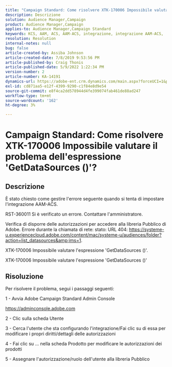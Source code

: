 ```yaml
---
title: "Campaign Standard: Come risolvere XTK-170006 Impossibile valutare il problema dell'espressione 'GetDataSources ()'?"
description: Descrizione
solution: Audience Manager,Campaign
product: Audience Manager,Campaign
applies-to: Audience Manager,Campaign Standard
keywords: KCS, AAM, ACS, AAM-ACS, integrazione, integrazione AAM-ACS,
resolution: Resolution
internal-notes: null
bug: false
article-created-by: Assiba Johnson
article-created-date: 7/8/2019 9:53:56 PM
article-published-by: Craig Thonis
article-published-date: 5/9/2022 1:22:34 PM
version-number: 2
article-number: KA-14191
dynamics-url: https://adobe-ent.crm.dynamics.com/main.aspx?forceUCI=1&pagetype=entityrecord&etn=knowledgearticle&id=322eb0db-caa1-e911-a96a-000d3a34e213
exl-id: cd871aa5-e12f-4399-9290-c1f84e8d9e54
source-git-commit: e8f4ca2dd578944d4fe399074fab461de88ad247
workflow-type: tm+mt
source-wordcount: '162'
ht-degree: 3%

---
```


# Campaign Standard: Come risolvere XTK-170006 Impossibile valutare il problema dell&#39;espressione &#39;GetDataSources ()&#39;?

## Descrizione


È stato chiesto come gestire l&#39;errore seguente quando si tenta di impostare l&#39;integrazione AAM-ACS.



RST-360011 Si è verificato un errore. Contattare l&#39;amministratore.

Verifica di disporre delle autorizzazioni per accedere alla libreria Pubblico di Adobe. Errore durante la chiamata di rete: stato: URL 404: https://systeme-u.experiencecloud.adobe.com/content/mac/systeme-u/audiences/folder?action=list_datasources&amp;ims=1.

XTK-170006 Impossibile valutare l&#39;espressione &#39;GetDataSources ()&#39;.

XTK-170006 Impossibile valutare l&#39;espressione &#39;GetDataSources ()&#39;


## Risoluzione


Per risolvere il problema, segui i passaggi seguenti:



1 - Avvia Adobe Campaign Standard Admin Console

https://adminconsole.adobe.com

2 - Clic sulla scheda Utente

3 - Cerca l&#39;utente che sta configurando l&#39;integrazione/Fai clic su di essa per modificare i propri diritti/dettagli delle autorizzazioni

4 - Fai clic su ... nella scheda Prodotto per modificare le autorizzazioni dei prodotti

5 - Assegnare l&#39;autorizzazione/ruolo dell&#39;utente alla libreria Pubblico
